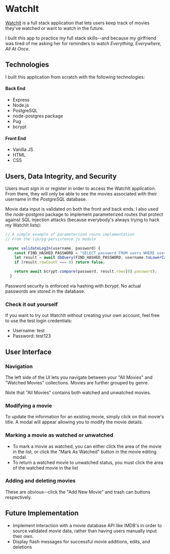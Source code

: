 # WatchIt
[WatchIt](https://powerful-depths-70402-7dc6da54e08a.herokuapp.com/) is a full stack application that lets users keep track of movies they've watched or want to watch in the future. 

I built this app to practice my full stack skills--and because my girlfriend was tired of me asking her for reminders to watch *Everything, Everywhere, All At Once*. 

## Technologies
I built this application from scratch with the following technologies:

#### Back End
- Express
- Node.js
- PostgreSQL
- node-postgres package
- Pug
- bcrypt

#### Front End
- Vanilla JS
- HTML
- CSS

## Users, Data Integrity, and Security
Users must sign in or register in order to access the WatchIt application. From there, they will only be able to see the movies associated with their username in the *PostgreSQL* database.

Movie data input is validated on both the front and back ends. I also used the *node-postgres* package to implement parameterized routes that protect against SQL injection attacks (because everybody's always trying to hack my WatchIt lists):
```javascript
// A simple example of parameterized route implementation 
// From the lib/pg-persistence.js module

 async validateLogIn(username, password) {
    const FIND_HASHED_PASSWORD = "SELECT password FROM users WHERE username = $1";
    let result = await dbQuery(FIND_HASHED_PASSWORD, username.toLowerCase());
    if (result.rowCount === 0) return false;

    return await bcrypt.compare(password, result.rows[0].password);
  }
```
Password security is enforced via hashing with *bcrypt*. No actual passwords are stored in the database. 

### Check it out yourself
If you want to try out WatchIt without creating your own account, feel free to use the test login credentials:
- Username: test
- Password: test123

## User Interface
### Navigation
The left side of the UI lets you navigate between your "All Movies" and "Watched Movies" collections. Movies are further grouped by genre.

Note that "All Movies" contains both watched and unwatched movies.

### Modifying a movie
To update the information for an existing movie, simply click on that movie's title. A modal will appear allowing you to modify the movie details.

### Marking a movie as watched or unwatched
- To mark a movie as watched, you can either click the area of the movie in the list, or click the "Mark As Watched" button in the movie editing modal. 
- To return a watched movie to unwatched status, you must click the area of the watched movie in the list

### Adding and deleting movies
These are obvious--click the "Add New Movie" and trash can buttons respectively. 

## Future Implementation
- Implement interaction with a movie database API like IMDB's in order to source validated movie data, rather than having users manually input their own.
- Display flash messages for successful movie additions, edits, and deletions
